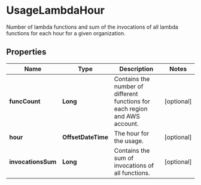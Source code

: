 

# UsageLambdaHour

Number of lambda functions and sum of the invocations of all lambda functions for each hour for a given organization.
## Properties

Name | Type | Description | Notes
------------ | ------------- | ------------- | -------------
**funcCount** | **Long** | Contains the number of different functions for each region and AWS account. |  [optional]
**hour** | **OffsetDateTime** | The hour for the usage. |  [optional]
**invocationsSum** | **Long** | Contains the sum of invocations of all functions. |  [optional]



